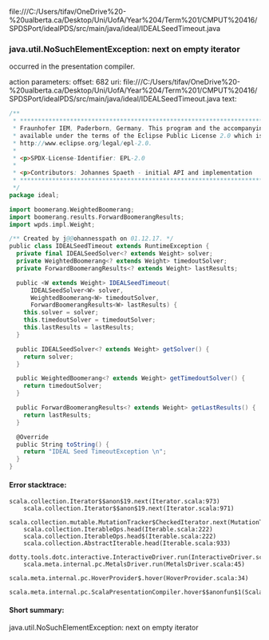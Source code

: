 file:///C:/Users/tifav/OneDrive%20-%20ualberta.ca/Desktop/Uni/UofA/Year%204/Term%201/CMPUT%20416/SPDSPort/idealPDS/src/main/java/ideal/IDEALSeedTimeout.java
### java.util.NoSuchElementException: next on empty iterator

occurred in the presentation compiler.

action parameters:
offset: 682
uri: file:///C:/Users/tifav/OneDrive%20-%20ualberta.ca/Desktop/Uni/UofA/Year%204/Term%201/CMPUT%20416/SPDSPort/idealPDS/src/main/java/ideal/IDEALSeedTimeout.java
text:
```scala
/**
 * ***************************************************************************** Copyright (c) 2018
 * Fraunhofer IEM, Paderborn, Germany. This program and the accompanying materials are made
 * available under the terms of the Eclipse Public License 2.0 which is available at
 * http://www.eclipse.org/legal/epl-2.0.
 *
 * <p>SPDX-License-Identifier: EPL-2.0
 *
 * <p>Contributors: Johannes Spaeth - initial API and implementation
 * *****************************************************************************
 */
package ideal;

import boomerang.WeightedBoomerang;
import boomerang.results.ForwardBoomerangResults;
import wpds.impl.Weight;

/** Created by j@@ohannesspath on 01.12.17. */
public class IDEALSeedTimeout extends RuntimeException {
  private final IDEALSeedSolver<? extends Weight> solver;
  private WeightedBoomerang<? extends Weight> timedoutSolver;
  private ForwardBoomerangResults<? extends Weight> lastResults;

  public <W extends Weight> IDEALSeedTimeout(
      IDEALSeedSolver<W> solver,
      WeightedBoomerang<W> timedoutSolver,
      ForwardBoomerangResults<W> lastResults) {
    this.solver = solver;
    this.timedoutSolver = timedoutSolver;
    this.lastResults = lastResults;
  }

  public IDEALSeedSolver<? extends Weight> getSolver() {
    return solver;
  }

  public WeightedBoomerang<? extends Weight> getTimedoutSolver() {
    return timedoutSolver;
  }

  public ForwardBoomerangResults<? extends Weight> getLastResults() {
    return lastResults;
  }

  @Override
  public String toString() {
    return "IDEAL Seed TimeoutException \n";
  }
}

```



#### Error stacktrace:

```
scala.collection.Iterator$$anon$19.next(Iterator.scala:973)
	scala.collection.Iterator$$anon$19.next(Iterator.scala:971)
	scala.collection.mutable.MutationTracker$CheckedIterator.next(MutationTracker.scala:76)
	scala.collection.IterableOps.head(Iterable.scala:222)
	scala.collection.IterableOps.head$(Iterable.scala:222)
	scala.collection.AbstractIterable.head(Iterable.scala:933)
	dotty.tools.dotc.interactive.InteractiveDriver.run(InteractiveDriver.scala:168)
	scala.meta.internal.pc.MetalsDriver.run(MetalsDriver.scala:45)
	scala.meta.internal.pc.HoverProvider$.hover(HoverProvider.scala:34)
	scala.meta.internal.pc.ScalaPresentationCompiler.hover$$anonfun$1(ScalaPresentationCompiler.scala:329)
```
#### Short summary: 

java.util.NoSuchElementException: next on empty iterator